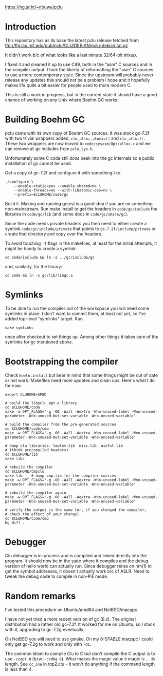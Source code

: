 https://hg.sr.ht/~nbuwe/pclu

# Introduction

This repository has as its base the latest pclu release fetched from
ftp://ftp.lcs.mit.edu/pub/pclu/CLU/DEBIAN/pclu-debian.tar.gz

It didn't work b/c of what looks like a last minute 32/64-bit mixup.

I fixed it and cleaned it up to use C99, both in the "asm" C sources
and in the compiler output.  I took the liberty of reformatting the
"asm" C sources to use a more contemporary style.  Since the upstream
will probably never release any updates this should not be a problem I
hope and it hopefully makes life quite a bit easier for people used to
more modern C.

This is still a work in progress, but in the current state it should
have a good chance of working on any Unix where Boehm GC works.


# Building Boehm GC

pclu came with its own copy of Boehm GC sources.  It was stock gc-7.2f
with two trivial wrappers added, `clu_alloc_atomic()` and `clu_alloc()`.
These two wrappers are now moved to `code/sysasm/Opt/alloc.c` and we can
remove all gc includes from `pclu_sys.h`.

Unfortunately some C code still *does* peek into the gc internals so a
public installation of gc cannot be used.

Get a copy of gc-7.2f and configure it with something like:

    ./configure \
        --enable-static=yes --enable-shared=no \
        --enable-threads=no --with-libatomic-ops=no \
        --prefix=$CLUHOME/code/gc

Build it.  Making and running gctest is a good idea if you are on
something non-mainstream.  Run make install to get the headers in
`code/gc/include` the libraries in `code/gc/lib` (and some docs in
`code/gc/share/gc`).

Since the code needs private headers you then need to either create a
symlink `code/gc/include/private` that points to `gc-7.2f/include/private`
or create that directory and copy over the headers.

To avoid touching `-I` flags in the makefiles, at least for the initial
attempts, it might be handy to create a symlink:

    cd code/include && ln -s ../gc/include/gc

and, similarly, for the library:

    cd code && ln -s gc/lib/libgc.a


# Symlinks

To be able to run the compiler out of the workspace you will need some
symlinks in place.  I don't want to commit them, at least not yet, so
I've added top-level "symlinks" target.  Run

    make symlinks

once after checkout to set things up.  Among other things it takes
care of the symlinks for gc mentioned above.


# Bootstrapping the compiler

Check `howto.install` but bear in mind that some things might be out of
date or not work.  Makefiles need more updates and clean ups.  Here's
what I do for now:

    export CLUHOME=$PWD

    # build the libpclu_opt.a library
    cd $CLUHOME/code
    make -w OPT_FLAGS='-g -O0 -Wall -Wextra -Wno-unused-label -Wno-unused-parameter -Wno-unused-but-set-variable -Wno-unused-variable'

    # build the compiler from the pre-generated sources
    cd $CLUHOME/code/cmp
    make -w OPT_FLAGS='-g -O0 -Wall -Wextra -Wno-unused-label -Wno-unused-parameter -Wno-unused-but-set-variable -Wno-unused-variable'

    # dump clu libraries: lowlev.lib  misc.lib  useful.lib
    # (think precompiled headers)
    cd $CLUHOME/lib
    make libs

    # rebuild the compiler
    cd $CLUHOME/cmpclu
    make lib	# dump cmp.lib for the compiler sources
    make -w OPT_FLAGS='-g -O0 -Wall -Wextra -Wno-unused-label -Wno-unused-parameter -Wno-unused-but-set-variable -Wno-unused-variable'

    # rebuild the compiler again
    make -w OPT_FLAGS='-g -O0 -Wall -Wextra -Wno-unused-label -Wno-unused-parameter -Wno-unused-but-set-variable -Wno-unused-variable'

    # verify the output is the same (or, if you changed the compiler,
    # check the effect of your change)
    cd $CLUHOME/code/cmp
    hg diff .


# Debugger

Clu debugger is in-process and is compiled and linked directly into
the program.  It should now be in the state where it compiles and the
debug version of hello world can actually run.  Since debugger relies
on nm(1) to get the symbol addresses, it doesn't actually work b/c of
ASLR.  Need to tweak the debug code to compile in non-PIE mode.


# Random remarks

I've tested this procedure on Ubuntu/amd64 and NetBSD/macppc.

I have not yet tried a more recent version of gc (8.x).  The original
distribution had a rather old gc-7.2f.  It worked for me on Ubuntu, so
I stuck with it, upgrading to gc-7.2g eventually.

On NetBSD you will need to use gmake.  On my 8-STABLE macppc I could
only get gc-7.2g to work and only with `-O1`.

The common idiom to compile Clu to C but don't compile the C output is
to use `-ccopt 0` (bzw. `-ccdbg 0`).  What makes the magic value `0`
magic is ... its length.  See `cc_one` in top2.clu - it won't do
anything if the command length is less than 4.
